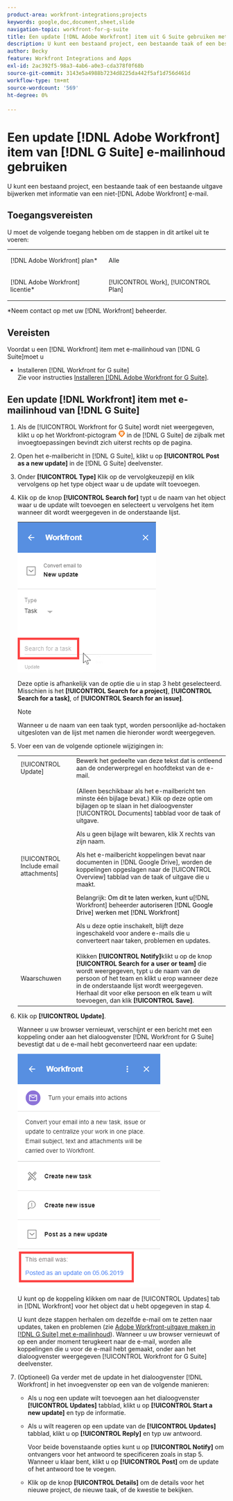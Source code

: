 ```yaml
---
product-area: workfront-integrations;projects
keywords: google,doc,document,sheet,slide
navigation-topic: workfront-for-g-suite
title: Een update [!DNL Adobe Workfront] item uit G Suite gebruiken met e-mailinhoud
description: U kunt een bestaand project, een bestaande taak of een bestaand probleem bijwerken met informatie uit een niet-Adobe Workfront-e-mail.
author: Becky
feature: Workfront Integrations and Apps
exl-id: 2ac392f5-98a3-4ab6-a0e3-cda378f0f68b
source-git-commit: 3143e5a4988b7234d8225da442f5af1d756d461d
workflow-type: tm+mt
source-wordcount: '569'
ht-degree: 0%

---
```


# Een update [!DNL Adobe Workfront] item van [!DNL G Suite] e-mailinhoud gebruiken

U kunt een bestaand project, een bestaande taak of een bestaande uitgave bijwerken met informatie van een niet-[!DNL Adobe Workfront] e-mail.

## Toegangsvereisten

U moet de volgende toegang hebben om de stappen in dit artikel uit te voeren:

<table style="table-layout:auto"> 
 <col> 
 <col> 
 <tbody> 
  <tr> 
   <td role="rowheader">[!DNL Adobe Workfront] plan*</td> 
   <td> <p>Alle</p> </td> 
  </tr> 
  <tr> 
   <td role="rowheader">[!DNL Adobe Workfront] licentie*</td> 
   <td> <p>[!UICONTROL Work], [!UICONTROL Plan]</p> </td> 
  </tr> 
 </tbody> 
</table>

&#42;Neem contact op met uw [!DNL Workfront] beheerder.

## Vereisten

Voordat u een [!DNL Workfront] item met e-mailinhoud van [!DNL G Suite]moet u

* Installeren [!DNL Workfront for G suite]\
   Zie voor instructies [Installeren [!DNL Adobe Workfront for G Suite]](../../workfront-integrations-and-apps/workfront-for-g-suite/install-workfront-for-gsuite.md).

## Een update [!DNL Workfront] item met e-mailinhoud van [!DNL G Suite]

1. Als de [!UICONTROL Workfront for G Suite] wordt niet weergegeven, klikt u op het Workfront-pictogram ![](assets/wf-lion-icon.png) in de [!DNL G Suite] de zijbalk met invoegtoepassingen bevindt zich uiterst rechts op de pagina.
1. Open het e-mailbericht in [!DNL G Suite], klikt u op **[!UICONTROL Post as a new update]** in de [!DNL G Suite] deelvenster.
1. Onder **[!UICONTROL Type]** Klik op de vervolgkeuzepijl en klik vervolgens op het type object waar u de update wilt toevoegen.
1. Klik op de knop **[!UICONTROL Search for]** typt u de naam van het object waar u de update wilt toevoegen en selecteert u vervolgens het item wanneer dit wordt weergegeven in de onderstaande lijst.

   ![](assets/click-search-for-task-issue.png)

   Deze optie is afhankelijk van de optie die u in stap 3 hebt geselecteerd. Misschien is het **[!UICONTROL Search for a project]**, **[!UICONTROL Search for a task]**, of **[!UICONTROL Search for an issue]**.

   >[!NOTE]
   >
   >Wanneer u de naam van een taak typt, worden persoonlijke ad-hoctaken uitgesloten van de lijst met namen die hieronder wordt weergegeven.

1. Voer een van de volgende optionele wijzigingen in:

   <table style="table-layout:auto"> 
    <col> 
    <col> 
    <tbody> 
     <tr> 
      <td role="rowheader">[!UICONTROL Update]</td> 
      <td>Bewerk het gedeelte van deze tekst dat is ontleend aan de onderwerpregel en hoofdtekst van de e-mail.</td> 
     </tr> 
     <tr data-mc-conditions=""> 
      <td role="rowheader">[!UICONTROL Include email attachments]</td> 
      <td><p>(Alleen beschikbaar als het e-mailbericht ten minste één bijlage bevat.) Klik op deze optie om bijlagen op te slaan in het dialoogvenster [!UICONTROL Documents] tabblad voor de taak of uitgave. </p><p>Als u geen bijlage wilt bewaren, klik X rechts van zijn naam. </p><p>Als het e-mailbericht koppelingen bevat naar documenten in [!DNL Google Drive], worden de koppelingen opgeslagen naar de [!UICONTROL Overview] tabblad van de taak of uitgave die u maakt. </p><p>Belangrijk: <span style="color: #ff1493;"><span style="color: #000000;">Om dit te laten werken, kunt u</span></span>[!DNL Workfront] beheerder<span style="color: #ff1493;"><span style="color: #000000;"> autoriseren [!DNL Google Drive] werken met [!DNL Workfront]</span></span></p>
      <p>Als u deze optie inschakelt, blijft deze ingeschakeld voor andere e-mails die u converteert naar taken, problemen en updates.</p></td> 
     </tr> 
     <tr data-mc-conditions=""> 
      <td role="rowheader">Waarschuwen</td> 
      <td>Klikken <strong>[!UICONTROL Notify]</strong>klikt u op de knop <strong>[!UICONTROL Search for a user or team]</strong> die wordt weergegeven, typt u de naam van de persoon of het team en klikt u erop wanneer deze in de onderstaande lijst wordt weergegeven. Herhaal dit voor elke persoon en elk team u wilt toevoegen, dan klik <strong>[!UICONTROL Save]</strong>.</td> 
     </tr> 
    </tbody> 
   </table>

1. Klik op **[!UICONTROL Update]**.

   Wanneer u uw browser vernieuwt, verschijnt er een bericht met een koppeling onder aan het dialoogvenster [!DNL Workfront for G Suite] bevestigt dat u de e-mail hebt geconverteerd naar een update:

   ![](assets/email-was-converted-as-update.png)

   U kunt op de koppeling klikken om naar de [!UICONTROL Updates] tab in [!DNL Workfront] voor het object dat u hebt opgegeven in stap 4.

   U kunt deze stappen herhalen om dezelfde e-mail om te zetten naar updates, taken en problemen (zie [Adobe Workfront-uitgave maken in [!DNL G Suite] met e-mailinhoud](../../workfront-integrations-and-apps/workfront-for-g-suite/create-wf-issue-in-g-suite-using-email-content.md)). Wanneer u uw browser vernieuwt of op een ander moment terugkeert naar de e-mail, worden alle koppelingen die u voor de e-mail hebt gemaakt, onder aan het dialoogvenster weergegeven [!UICONTROL Workfront for G Suite] deelvenster.

1. (Optioneel) Ga verder met de update in het dialoogvenster [!DNL Workfront] in het invoegvenster op een van de volgende manieren:

   * Als u nog een update wilt toevoegen aan het dialoogvenster **[!UICONTROL Updates]** tabblad, klikt u op **[!UICONTROL Start a new update]** en typ de informatie.

   * Als u wilt reageren op een update van de **[!UICONTROL Updates]** tabblad, klikt u op **[!UICONTROL Reply]** en typ uw antwoord.

      Voor beide bovenstaande opties kunt u op **[!UICONTROL Notify]** om ontvangers voor het antwoord te specificeren zoals in stap 5. Wanneer u klaar bent, klikt u op **[!UICONTROL Post]** om de update of het antwoord toe te voegen.

   * Klik op de knop **[!UICONTROL Details]** om de details voor het nieuwe project, de nieuwe taak, of de kwestie te bekijken.

